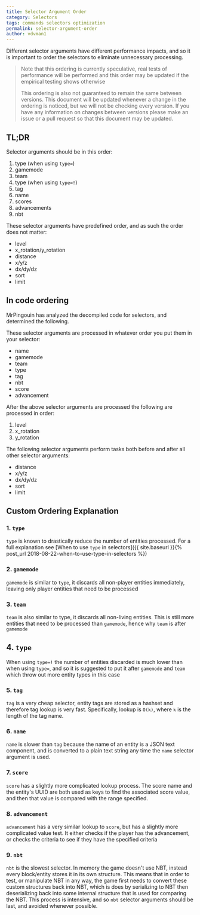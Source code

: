 ```yaml
---
title: Selector Argument Order
category: Selectors
tags: commands selectors optimization
permalink: selector-argument-order
author: vdvman1
---
```


Different selector arguments have different performance impacts, and so it is important to order the selectors to eliminate unnecessary processing.
> Note that this ordering is currently speculative, real tests of performance will be performed and this order may be updated if the empirical testing shows otherwise
> 
> This ordering is also not guaranteed to remain the same between versions. This document will be updated whenever a change in the ordering is noticed, but we will not be checking every version. If you have any information on changes between versions please make an issue or a pull request so that this document may be updated.

## TL;DR
Selector arguments should be in this order:
1. type (when using `type=`)
2. gamemode
3. team
4. type (when using `type=!`)
5. tag
6. name
7. scores
8. advancements
9. nbt

These selector arguments have predefined order, and as such the order does not matter:
* level
* x_rotation/y_rotation
* distance
* x/y/z
* dx/dy/dz
* sort
* limit

## In code ordering
MrPingouin has analyzed the decompiled code for selectors, and determined the following.

These selector arguments are processed in whatever order you put them in your selector:
* name
* gamemode
* team
* type
* tag
* nbt
* score
* advancement

After the above selector arguments are processed the following are processed in order:
1. level
2. x_rotation
3. y_rotation

The following selector arguments perform tasks both before and after all other selector arguments:
* distance
* x/y/z
* dx/dy/dz
* sort
* limit

## Custom Ordering Explanation
### 1. `type`
`type` is known to drastically reduce the number of entities processed. For a full explanation see [When to use `type` in selectors]({{ site.baseurl }}{% post_url 2018-08-22-when-to-use-type-in-selectors %})

### 2. `gamemode`
`gamemode` is similar to `type`, it discards all non-player entities immediately, leaving only player entities that need to be processed

### 3. `team`
`team` is also similar to type, it discards all non-living entities. This is still more entities that need to be processed than `gamemode`, hence why `team` is after `gamemode`

## 4. `type`
When using `type=!` the number of entities discarded is much lower than when using `type=`, and so it is suggested to put it after `gamemode` and `team` which throw out more entity types in this case

### 5. `tag`
`tag` is a very cheap selector, entity tags are stored as a hashset and therefore tag lookup is very fast. Specifically, lookup is `O(k)`, where `k` is the length of the tag name.

### 6. `name`
`name` is slower than `tag` because the name of an entity is a JSON text component, and is converted to a plain text string any time the `name` selector argument is used.

### 7. `score`
`score` has a slightly more complicated lookup process. The score name and the entity's UUID are both used as keys to find the associated score value, and then that value is compared with the range specified.

### 8. `advancement`
`advancement` has a very similar lookup to `score`, but has a slightly more complicated value test. It either checks if the player has the advancement, or checks the criteria to see if they have the specified criteria

### 9. `nbt`
`nbt` is the slowest selector. In memory the game doesn't use NBT, instead every block/entity stores it in its own structure. This means that in order to test, or manipulate NBT in any way, the game first needs to convert these custom structures back into NBT, which is does by serializing to NBT then deserializing back into some internal structure that is used for comparing the NBT. This process is intensive, and so `nbt` selector arguments should be last, and avoided whenever possible.